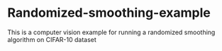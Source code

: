 # Randomized-smoothing-example
This is a computer vision example for running a randomized smoothing algorithm on CIFAR-10 dataset 
